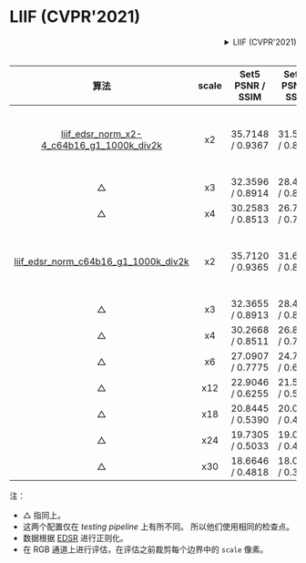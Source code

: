 # LIIF (CVPR'2021)

<!-- [ALGORITHM] -->

<details>
<summary align="right">LIIF (CVPR'2021)</summary>

```bibtex
@inproceedings{chen2021learning,
  title={Learning continuous image representation with local implicit image function},
  author={Chen, Yinbo and Liu, Sifei and Wang, Xiaolong},
  booktitle={Proceedings of the IEEE/CVF Conference on Computer Vision and Pattern Recognition},
  pages={8628--8638},
  year={2021}
}
```

</details>

<br/>

|                                                      算法                                                      | scale | Set5<br>PSNR / SSIM | Set14<br>PSNR / SSIM | DIV2K <br>PSNR / SSIM |                                                                                                                           下载                                                                                                                            |
| :--------------------------------------------------------------------------------------------------------------: | :---: | :-----------------: | :------------------: | :-------------------: | :-----------------------------------------------------------------------------------------------------------------------------------------------------------------------------------------------------------------------------------------------------------: |
| [liif_edsr_norm_x2-4_c64b16_g1_1000k_div2k](/configs/restorers/liif/liif_edsr_norm_x2-4_c64b16_g1_1000k_div2k.py) |  x2   |  35.7148 / 0.9367   |   31.5936 / 0.8889   |   34.5896 / 0.9352    | [模型](https://download.openmmlab.com/mmediting/restorers/liif/liif_edsr_norm_c64b16_g1_1000k_div2k_20210319-329ce255.pth) \| [日志](https://download.openmmlab.com/mmediting/restorers/liif/liif_edsr_norm_c64b16_g1_1000k_div2k_20210319-329ce255.log.json) |
|                                                        △                                                         |  x3   |  32.3596 / 0.8914   |   28.4475 / 0.8040   |   30.9154 / 0.8720    |                                                                                                                               △                                                                                                                               |
|                                                        △                                                         |  x4   |  30.2583 / 0.8513   |   26.7867 / 0.7377   |   29.0048 / 0.8183    |                                                                                                                               △                                                                                                                               |
|     [liif_edsr_norm_c64b16_g1_1000k_div2k](/configs/restorers/liif/liif_edsr_norm_c64b16_g1_1000k_div2k.py)      |  x2   |  35.7120 / 0.9365   |   31.6106 / 0.8891   |   34.6401 / 0.9353    | [模型](https://download.openmmlab.com/mmediting/restorers/liif/liif_edsr_norm_c64b16_g1_1000k_div2k_20210319-329ce255.pth) \| [日志](https://download.openmmlab.com/mmediting/restorers/liif/liif_edsr_norm_c64b16_g1_1000k_div2k_20210319-329ce255.log.json) |
|                                                        △                                                         |  x3   |  32.3655 / 0.8913   |   28.4605 / 0.8039   |   30.9597 / 0.8711    |                                                                                                                               △                                                                                                                               |
|                                                        △                                                         |  x4   |  30.2668 / 0.8511   |   26.8093 / 0.7377   |   29.0059 / 0.8183    |                                                                                                                               △                                                                                                                               |
|                                                        △                                                         |  x6   |  27.0907 / 0.7775   |   24.7129 / 0.6438   |   26.7694 / 0.7422    |                                                                                                                               △                                                                                                                               |
|                                                        △                                                         |  x12  |  22.9046 / 0.6255   |   21.5378 / 0.5088   |   23.7269 / 0.6373    |                                                                                                                               △                                                                                                                               |
|                                                        △                                                         |  x18  |  20.8445 / 0.5390   |   20.0215 / 0.4521   |   22.1920 / 0.5947    |                                                                                                                               △                                                                                                                               |
|                                                        △                                                         |  x24  |  19.7305 / 0.5033   |   19.0703 / 0.4218   |   21.2025 / 0.5714    |                                                                                                                               △                                                                                                                               |
|                                                        △                                                         |  x30  |  18.6646 / 0.4818   |   18.0210 / 0.3905   |   20.5022 / 0.5568    |                                                                                                                               △                                                                                                                               |

注：
*   △ 指同上。
*   这两个配置仅在 _testing pipeline_ 上有所不同。 所以他们使用相同的检查点。
*   数据根据 [EDSR](/configs/restorers/edsr) 进行正则化。
*   在 RGB 通道上进行评估，在评估之前裁剪每个边界中的 `scale` 像素。
